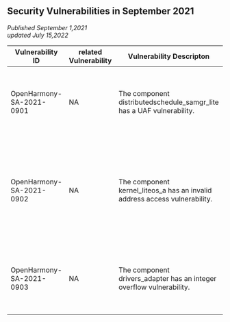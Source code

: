 ## Security Vulnerabilities in September 2021
_Published September 1,2021_<br/>
_updated July 15,2022_

| Vulnerability ID | related Vulnerability | Vulnerability Descripton | Vulnerability Impact | affected versions | affected projects| fix link | reference |
| -------- |-------- | -------- | -------- | ----------- | ----------- | -------- | ------- |
|OpenHarmony-SA-2021-0901 | NA | The component distributedschedule_samgr_lite has a UAF vulnerability.|This vulnerability can be exploited to bypass verification when calling an SA.|OpenHarmony_release_v1.1.0<br/>OpenHarmony-v1.1.1-LTS|distributedschedule_samgr_lite|   [1.1.x](https://gitee.com/openharmony/distributedschedule_samgr_lite/pulls/24/files) |Reported by OpenHarmony Team|
|OpenHarmony-SA-2021-0902 | NA | The component kernel_liteos_a has an invalid address access vulnerability.|This vulnerability can be exploited to write to illegal address in kernel, causing Remote Code Execute. |OpenHarmony_release_v1.1.0<br/>OpenHarmony-v1.1.1-LTS|kernel_liteos_a|   [1.1.x](https://gitee.com/openharmony/kernel_liteos_a/pulls/373/files) |Reported by OpenHarmony Team|
|OpenHarmony-SA-2021-0903 | NA | The component drivers_adapter has an integer overflow vulnerability.|This vulnerability can be exploited to apply large memory, causing Dos attacks.|OpenHarmony_release_v1.1.0<br/>OpenHarmony-v1.1.1-LTS|drivers_adapter|   [1.1.x](https://gitee.com/openharmony/drivers_adapter/pulls/31/files) |Reported by OpenHarmony Team|
